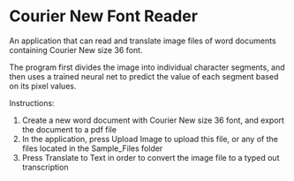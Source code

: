 # Courier New Font Reader

An application that can read and translate image files of word documents containing Courier New size 36 font.

The program first divides the image into individual character segments, and then uses a trained neural net to 
predict the value of each segment based on its pixel values.

Instructions:
1. Create a new word document with Courier New size 36 font, and export the document to a pdf file
2. In the application, press Upload Image to upload this file, or any of the files located in the Sample_Files folder 
3. Press Translate to Text in order to convert the image file to a typed out transcription
